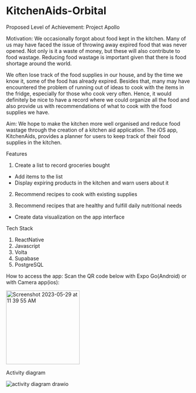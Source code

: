 # KitchenAids-Orbital
Proposed Level of Achievement:
Project Apollo

Motivation:
We occasionally forgot about food kept in the kitchen. Many of us may have faced the issue of throwing away expired food that was never opened. Not only is it a waste of money, but these will also contribute to food wastage. Reducing food wastage is important given that there is food shortage around the world. 

We often lose track of the food supplies in our house, and by the time we know it, some of the food has already expired. Besides that, many may have encountered the problem of running out of ideas to cook with the items in the fridge, especially for those who cook very often. Hence, it would definitely be nice to have a record where we could organize all the food and also provide us with recommendations of what to cook with the food supplies we have.

Aim:
We hope to make the kitchen more well organised and reduce food wastage through the creation of a kitchen aid application.
The iOS app, KitchenAids, provides a planner for users to keep track of their food supplies in the kitchen.

Features 
1. Create a list to record groceries bought
- Add items to the list
- Display expiring products in the kitchen and warn users about it 

2. Recommend recipes to cook with existing supplies

3. Recommend recipes that are healthy and fulfill daily nutritional needs
- Create data visualization on the app interface


Tech Stack
1. ReactNative
2. Javascript
3. Volta
4. Supabase
5. PostgreSQL
 
 How to access the app:
 Scan the QR code below with Expo Go(Android) or with Camera app(ios):
 
 <img width="201" alt="Screenshot 2023-05-29 at 11 39 55 AM" src="https://github.com/alientian/KitchenAids-Orbital/assets/122381620/7ab376ff-3dbf-4f78-a475-5c18f2aecc94">


Activity diagram

![activity diagram drawio](https://github.com/alientian/KitchenAids-Orbital/assets/122421126/5dfbf0a2-1846-4267-8ab8-ac4b48f24afc)
